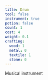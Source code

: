 ```yaml
---
title: Drum
tool: false
instrument: true
potion: false
count: 1
cost: 4
weight: 0.1
crafting:
  wood: 1
  metal: 0
  textile: 1
  stone: 0
---
```


Musical instrument
